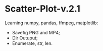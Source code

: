 # Scatter-Plot-v.2.1

Learning numpy, pandas, ffmpeg, matplotlib:

- Savefig PNG and MP4;
- Dir Outuput;
- Enumerate, str, len.
